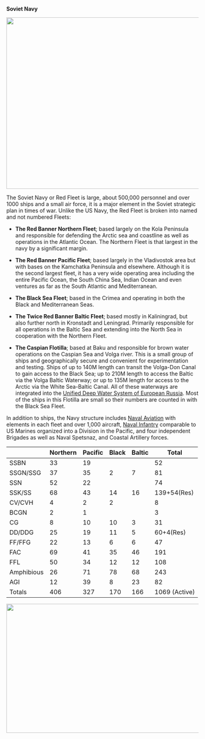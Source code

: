 **Soviet Navy**

<img src="/assets\images\warsaw\su\navy\media\image1.jpg" style="width:6.5in;height:4.67986in" />

The Soviet Navy or Red Fleet is large, about 500,000 personnel and over
1000 ships and a small air force, it is a major element in the Soviet
strategic plan in times of war. Unlike the US Navy, the Red Fleet is
broken into named and not numbered Fleets:

-   **The Red Banner Northern Fleet**; based largely on the Kola
    Peninsula and responsible for defending the Arctic sea and coastline
    as well as operations in the Atlantic Ocean. The Northern Fleet is
    that largest in the navy by a significant margin.

-   **The Red Banner Pacific Fleet**; based largely in the Vladivostok
    area but with bases on the Kamchatka Peninsula and elsewhere.
    Although it is the second largest fleet, it has a very wide
    operating area including the entire Pacific Ocean, the South China
    Sea, Indian Ocean and even ventures as far as the South Atlantic and
    Mediterranean.

-   **The Black Sea Fleet**; based in the Crimea and operating in both
    the Black and Mediterranean Seas.

-   **The Twice Red Banner Baltic Fleet**; based mostly in Kaliningrad,
    but also further north in Kronstadt and Leningrad. Primarily
    responsible for all operations in the Baltic Sea and extending into
    the North Sea in cooperation with the Northern Fleet.

-   **The Caspian Flotilla**; based at Baku and responsible for brown
    water operations on the Caspian Sea and Volga river. This is a small
    group of ships and geographically secure and convenient for
    experimentation and testing. Ships of up to 140M length can transit
    the Volga-Don Canal to gain access to the Black Sea; up to 210M
    length to access the Baltic via the Volga Baltic Waterway; or up to
    135M length for access to the Arctic via the White Sea-Baltic Canal.
    All of these waterways are integrated into the [Unified Deep Water
    System of European
    Russia](https://en.wikipedia.org/wiki/Unified_Deep_Water_System_of_European_Russia).
    Most of the ships in this Flotilla are small so their numbers are
    counted in with the Black Sea Fleet.

In addition to ships, the Navy structure includes [Naval
Aviation](https://en.wikipedia.org/wiki/Soviet_Naval_Aviation) with
elements in each fleet and over 1,000 aircraft, [Naval
Infantry](https://en.wikipedia.org/wiki/Naval_Infantry_(Russia))
comparable to US Marines organized into a Division in the Pacific, and
four independent Brigades as well as Naval Spetsnaz, and Coastal
Artillery forces.

|            | Northern | Pacific | Black | Baltic | Total         |
|------------|----------|---------|-------|--------|---------------|
| SSBN       | 33       | 19      |       |        | 52            |
| SSGN/SSG   | 37       | 35      | 2     | 7      | 81            |
| SSN        | 52       | 22      |       |        | 74            |
| SSK/SS     | 68       | 43      | 14    | 16     | 139+54(Res)   |
| CV/CVH     | 4        | 2       | 2     |        | 8             |
| BCGN       | 2        | 1       |       |        | 3             |
| CG         | 8        | 10      | 10    | 3      | 31            |
| DD/DDG     | 25       | 19      | 11    | 5      | 60+4(Res)     |
| FF/FFG     | 22       | 13      | 6     | 6      | 47            |
| FAC        | 69       | 41      | 35    | 46     | 191           |
| FFL        | 50       | 34      | 12    | 12     | 108           |
| Amphibious | 26       | 71      | 78    | 68     | 243           |
| AGI        | 12       | 39      | 8     | 23     | 82            |
| Totals     | 406      | 327     | 170   | 166    | 1069 (Active) |

<img src="/assets\images\warsaw\su\navy\media\image2.jpg" style="width:6.5in;height:3.51667in" />
